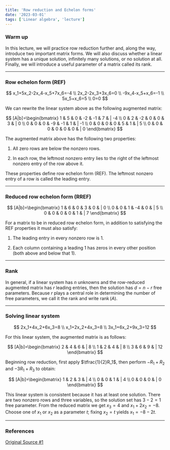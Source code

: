 ```yaml
---
title: 'Row reduction and Echelon forms'
date: '2023-03-01'
tags: ['Linear algebra', 'lecture']
---
```


### Warm up

In this lecture, we will practice row reduction further and, along the way, introduce two important matrix forms. We will also discuss whether a linear system has a unique solution, infinitely many solutions, or no solution at all. Finally, we will introduce a useful parameter of a matrix called its rank.

---

### Row echelon form (REF)

$$
x_1+5x_2-2x_4-x_5+7x_6=-4 \\
2x_2-2x_3+3x_6=0 \\
-9x_4-x_5+x_6=-1 \\
5x_5+x_6=5 \\
0=0
$$

We can rewrite the linear system above as the following augmented matrix:

$$
[A|b]=\begin{bmatrix} 1 & 5 & 0 & -2 & -1 & 7 & | -4 \\
0 & 2 & -2 & 0 & 0 & 3 & | 0 \\
0 & 0 & 0 & -9 & -1 & 1 & | -1 \\
0 & 0 & 0 & 0 & 5 & 1 & | 5 \\
0 & 0 & 0 & 0 & 0 & 0 & | 0
\end{bmatrix}
$$

The augmented matrix above has the following two properties:

1. All zero rows are below the nonzero rows.

2. In each row, the leftmost nonzero entry lies to the right of the leftmost nonzero entry of the row above it.

These properties define row echelon form (REF). The leftmost nonzero entry of a row is called the leading entry.

---

### Reduced row echelon form (RREF)

$$
[A|b]=\begin{bmatrix} 1 & 6 & 0 & 3 & 0 & | 0 \\
0 & 0 & 1 & -4 & 0 & | 5 \\
0 & 0 & 0 & 0 & 1 & | 7
\end{bmatrix}
$$

For a matrix to be in reduced row echelon form, in addition to satisfying the REF properties it must also satisfy:

1. The leading entry in every nonzero row is 1.

2. Each column containing a leading 1 has zeros in every other position (both above and below that 1).

---

### Rank

In general, if a linear system has $n$ unknowns and the row-reduced augmented matrix has $r$ leading entries, then the solution has $d=n-r$ free parameters. Because $r$ plays a central role in determining the number of free parameters, we call it the rank and write $\operatorname{rank}(A)$.

---

### Solving linear system

$$
2x_1+4x_2+6x_3=8 \\
x_1+2x_2+4x_3=8 \\
3x_1+6x_2+9x_3=12
$$

For this linear system, the augmented matrix is as follows:

$$
[A|b]=\begin{bmatrix} 2 & 4 & 6 & | 8 \\
1 & 2 & 4 & | 8 \\
3 & 6 & 9 & | 12
\end{bmatrix}
$$

Beginning row reduction, first apply $\tfrac{1}{2}R_1$, then perform $-R_1+R_2$ and $-3R_1+R_3$ to obtain:

$$
[A|b]=\begin{bmatrix} 1 & 2 & 3 & | 4 \\
0 & 0 & 1 & | 4 \\
0 & 0 & 0 & | 0
\end{bmatrix}
$$

This linear system is consistent because it has at least one solution. There are two nonzero rows and three variables, so the solution set has $3-2=1$ free parameter. From the reduced matrix we get $x_3=4$ and $x_1+2x_2=-8$. Choose one of $x_1$ or $x_2$ as a parameter $t$; fixing $x_2=t$ yields $x_1=-8-2t$.

---

### References

[Original Source #1](https://www.geneseo.edu/~aguilar/public/assets/courses/233/main_notes.pdf)